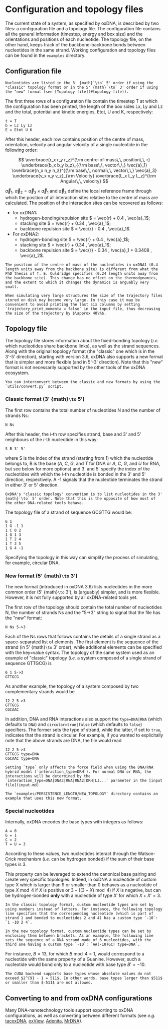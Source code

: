 # Configuration and topology files

The current state of a system, as specified by oxDNA, is described by two files: a configuration file and a topology file. The configuration file contains all the general information (timestep, energy and box size) and the orientations and positions of each nucleotide. The topology file, on the other hand, keeps track of the backbone-backbone bonds between nucleotides in the same strand. Working configuration and topology files can be found in the `examples` directory.

## Configuration file

```{warning}
Nucleotides are listed in the 3' {math}`\to` 5' order if using the "classic" topology format or in the 5' {math}`\to` 3' order if using the "new" format (see [Topology file](#topology-file)).
```

The first three rows of a configuration file contain the timestep T at which the configuration has been printed, the length of the box sides Lx, Ly and Lz and the total, potential and kinetic energies, Etot, U and K, respectively:

```text
t = T
b = Lz Ly Lz
E = Etot U K
```

After this header, each row contains position of the centre of mass, orientation, velocity and angular velocity of a single nucleotide in the following order: 

$$
\overbrace{r_x r_y r_z}^{\rm centre-of-mass\,\, position\,\, r} \underbrace{b_x b_y b_z}_{{\rm base\,\, vector\,\,} \vec{a}_1} \overbrace{n_x n_y n_z}^{{\rm base\,\, normal\,\, vector\,\,} \vec{a}_3} \underbrace{v_x v_y v_z}_{\rm Velocity} \overbrace{L_x L_y L_z}^{\rm Angular\,\, velocity}
$$

$\vec{a}_1$, $\vec{a}_2 = \vec{a}_3 \times \vec{a}_1$ and $\vec{a}_3$ define the local reference frame through which the position of all interaction sites relative to the centre of mass are calculated. The position of the interaction sites can be recovered as follows:

* for oxDNA1:
  * hydrogen-bonding/repulsion site $ = \vec{r} + 0.4 \, \vec{a}_1$;
  * stacking site $ = \vec{r} + 0.34 \, \vec{a}_1$;
  * backbone repulsion site $ = \vec{r} - 0.4 \, \vec{a}_1$.
* For oxDNA2:
  * hydrogen-bonding site $ = \vec{r} + 0.4 \, \vec{a}_1$;
  * stacking site $ = \vec{r} + 0.34 \, \vec{a}_1$;
  * backbone repulsion site $ = \vec{r} - 0.34 \, \vec{a}_1 + 0.3408 \, \vec{a}_2$.
  
```{warning}
The position of the centre of mass of the nucleotides in oxDNA1 (0.4 length units away from the backbone site) is different from what the PhD thesis of T. E. Ouldridge specifies (0.24 length units away from the backbone site). This change has no effect on the thermodynamics, and the extent to which it changes the dynamics is arguably very small.
```
  
```{note}
When simulating very large structures the size of the trajectory files stored on disk may become very large. In this case it may be convenient to avoid printing the last six columns by setting `trajectory_print_momenta = false` in the input file, thus decreasing the size of the trajectory by $\approx 40\%$. 
```

## Topology file

The topology file stores information about the fixed-bonding topology (*i.e.* which nucleotides share backbone links), as well as the strand sequences. Along with the original topology format (the "classic" one which is in the 3'-5' direction), starting with version 3.6, oxDNA also supports a new format that is simpler and more flexible (and in 5'-3' direction). Note that this "new" format is not necessarily supported by the other tools of the oxDNA ecosystem. 

```{note}
You can interconvert between the classic and new formats by using the `utils/convert.py` script.
```

### Classic format (3' {math}`\to` 5')

The first row contains the total number of nucleotides N and the number of strands Ns: 

```text
N Ns
```

After this header, the *i*-th row specifies strand, base and 3' and 5' neighbours of the *i*-th nucleotide in this way:

```text
S B 3' 5'
```

where S is the index of the strand (starting from 1) which the nucleotide belongs to, B is the base (*A*, *C*, *G*, and *T* for DNA or *A*, *C*, *G*, and *U* for RNA, but see below for more options) and 3' and 5' specify the index of the nucleotides with which the *i*-th nucleotide is bonded in the 3' and 5' direction, respectively. A -1 signals that the nucleotide terminates the strand in either 3' or 5' direction. 

```{warning}
OxDNA's "classic topology" convention is to list nucleotides in the 3' {math}`\to` 5' order. Note that this is the opposite of how most of the other DNA-related tools behave.
```

The topology file of a strand of sequence GCGTTG would be:

```text
6 1
1 G -1 1
1 C 0 2
1 G 1 3
1 T 2 4
1 T 3 5
1 G 4 -1
```

Specifying the topology in this way can simplify the process of simulating, for example, circular DNA.

### New format (5' {math}`\to` 3')

The new format (introduced in oxDNA 3.6) lists nucleotides in the more common order (5' {math}`\to` 3'), is (arguably) simpler, and is more flexible. However, it is not fully supported by all oxDNA-related tools yet.

The first row of the topology should contain the total number of nucleotides N, the number of strands Ns and the "5->3" string to signal that the file has the "new" format:

```text
N Ns 5->3
```

Each of the Ns rows that follows contains the details of a single strand as a space-separated list of elements. The first element is the sequence of the strand (in 5' {math}`\to` 3' order), while additional elements can be specified with the key=value syntax. The topology of the same system used as an example of "classic" topology (*i.e.* a system composed of a single strand of sequence GTTGCG) is

```text
6 1 5->3
GTTGCG
```

As another example, the topology of a system composed by two complementary strands would be

```
12 2 5->3
GTTGCG
CGCAAC
```

In addition, DNA and RNA interactions also support the `type=DNA|RNA` (which defaults to `DNA`) and `circular=true|false` (which defaults to `false`) specifiers. The former sets the type of strand, while the latter, if set to `true`, indicates that the strand is circular. For example, if you wanted to explicitally note that the above strands are DNA, the file would read

```
12 2 5->3
GTTGCG type=DNA
CGCAAC type=DNA
```

```{note}
Setting `type` only affects the force field when using the DNA/RNA hybrid model (`interaction_type=DRH`). For normal DNA or RNA, the interactions will be determined by the `interaction_type=DNA|DNA2|RNA|RNA2|DRH|LJ...` parameter in the [input file](input.md)
```

```{note}
The `examples/PERSISTENCE_LENGTH/NEW_TOPOLOGY` directory contains an example that uses this new format.
```

### Special nucleotides

Internally, oxDNA encodes the base types with integers as follows:

```text
A = 0
G = 1
C = 2
T = U = 3
```

According to these values, two nucleotides interact through the Watson-Crick mechanism (*i.e.* can be hydrogen bonded) if the sum of their base types is 3. 

This property can be leveraged to extend the canonical base pairing and create very specific topologies. Indeed, in oxDNA a nucleotide of custom type X which is larger than 9 or smaller than 0 behaves as a nucleotide of type $X \bmod 4$ if $X$ is positive or $3 - ((3 - X) \bmod 4)$ if $X$ is negative, but can be hydrogen-bonded **only** with a nucleotide of type $X'$ for which $X + X' = 3$.

```{note}
In the classic topology format, custom nucleotide types are set by using numbers instead of letters. For instance, the following topology line specifies that the corresponding nucleotide (which is part of strand 1 and bonded to nucleotides 2 and 4) has a custom type `-10`: `1 -10 2 4`.

In the new topology format, custom nucleotide types can be set by enclosing them between brackets. As an example, the following line sets the sequence of a DNA strand made of 6 nucleotides, with the third one having a custom type `-10`: `AA(-10)GCT type=DNA`.
```

For instance, $B = 13$, for which $B \bmod 4 = 1$, would correspond to a nucleotide with the same property of a Guanine. However, such a nucleotide would bond only to a nucleotide with base type $B' = -10$.

```{warning}
The CUDA backend supports base types whose absolute values do not exceed $2^{9} - 1 = 511$. In other words, base types larger than $511$ or smaller than $-511$ are not allowed.
```

## Converting to and from oxDNA configurations

Many DNA-nanotechnology tools support exporting to oxDNA configurations, as well as converting between different formats (see *e.g.* [tacoxDNA](https://doi.org/10.1002/jcc.26029), [oxView](https://academic.oup.com/nar/article/48/12/e72/5843822), [Adenita](https://doi.org/10.1093/nar/gkaa593), [MrDNA](https://doi.org/10.1093/nar/gkaa200)).
